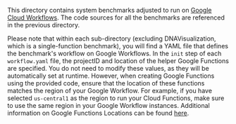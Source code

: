 This directory contains system benchmarks adjusted to run on [Google Cloud Workflows](https://cloud.google.com/workflows). The code sources for all the benchmarks are referenced in the previous directory.

Please note that within each sub-directory (excluding DNAVisualization, which is a single-function benchmark), you will find a YAML file that defines the benchmark's workflow on Google Workflows. In the `init` step of each `workflow.yaml` file, the projectID and location of the helper Google Functions are specified. You do not need to modify these values, as they will be automatically set at runtime. However, when creating Google Functions using the provided code, ensure that the location of these functions matches the region of your Google Workflow. For example, if you have selected `us-central1` as the region to run your Cloud Functions, make sure to use the same region in your Google Workflow instances. Additional information on Google Functions Locations can be found [here](https://cloud.google.com/functions/docs/locations).